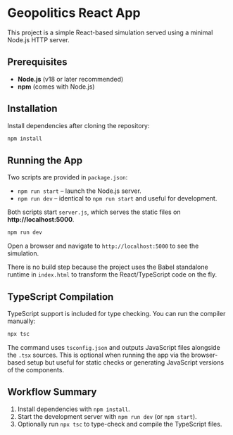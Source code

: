 # Geopolitics React App

This project is a simple React-based simulation served using a minimal Node.js HTTP server.

## Prerequisites

- **Node.js** (v18 or later recommended)
- **npm** (comes with Node.js)

## Installation

Install dependencies after cloning the repository:

```bash
npm install
```

## Running the App

Two scripts are provided in `package.json`:

- `npm run start` – launch the Node.js server.
- `npm run dev` – identical to `npm run start` and useful for development.

Both scripts start `server.js`, which serves the static files on **http://localhost:5000**.

```bash
npm run dev
```

Open a browser and navigate to `http://localhost:5000` to see the simulation.

There is no build step because the project uses the Babel standalone runtime in `index.html` to transform the React/TypeScript code on the fly.

## TypeScript Compilation

TypeScript support is included for type checking. You can run the compiler manually:

```bash
npx tsc
```

The command uses `tsconfig.json` and outputs JavaScript files alongside the `.tsx` sources. This is optional when running the app via the browser-based setup but useful for static checks or generating JavaScript versions of the components.

## Workflow Summary

1. Install dependencies with `npm install`.
2. Start the development server with `npm run dev` (or `npm start`).
3. Optionally run `npx tsc` to type-check and compile the TypeScript files.

